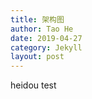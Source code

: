 ```yaml
---
title: 架构图
author: Tao He
date: 2019-04-27
category: Jekyll
layout: post
---
```


heidou test

[1]: https://pages.github.com